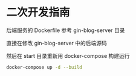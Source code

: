 # 二次开发指南

后端服务的 Dockerfile 参考 gin-blog-server 目录

直接在修改 gin-blog-server 中的后端源码

然后在 start 目录重新用 docker-compose 构建运行

```bash
docker-compose up -d --build
```
